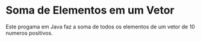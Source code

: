 #  Soma de Elementos em um Vetor

Este progama em Java faz a soma de todos os elementos de um vetor de 10 numeros positivos.